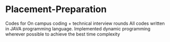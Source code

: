 # Placement-Preparation
Codes for On campus coding + technical interview rounds
All codes written in JAVA  programming language.
Implemented dynamic programming wherever possible to achieve the best time complexity
